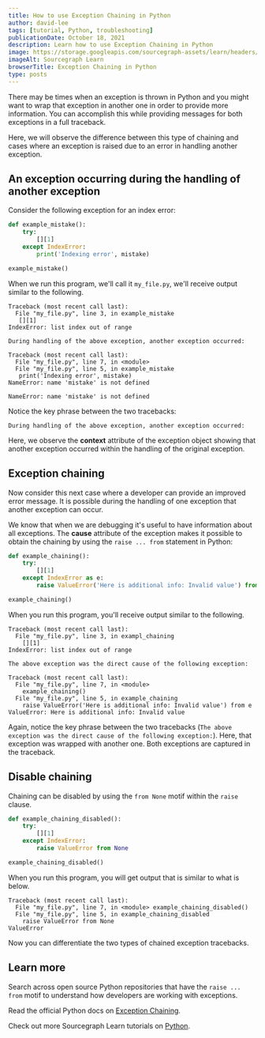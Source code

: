 ```yaml
---
title: How to use Exception Chaining in Python
author: david-lee
tags: [tutorial, Python, troubleshooting]
publicationDate: October 18, 2021
description: Learn how to use Exception Chaining in Python
image: https://storage.googleapis.com/sourcegraph-assets/learn/headers/sourcegraph-learn-header.png
imageAlt: Sourcegraph Learn
browserTitle: Exception Chaining in Python
type: posts
---
```


There may be times when an exception is thrown in Python and you might want to wrap that exception in another one in order to provide more information. You can accomplish this while providing messages for both exceptions in a full traceback. 

Here, we will observe the difference between this type of chaining and cases where an exception is raised due to an error in handling another exception.

## An exception occurring during the handling of another exception

Consider the following exception for an index error:

```python
def example_mistake():
	try:
		[][1]
	except IndexError:
	    print('Indexing error', mistake)

example_mistake()
```

When we run this program, we'll call it `my_file.py`, we'll receive output similar to the following.

```
Traceback (most recent call last):
  File "my_file.py", line 3, in example_mistake
   [][1]
IndexError: list index out of range

During handling of the above exception, another exception occurred:

Traceback (most recent call last):
  File "my_file.py", line 7, in <module>
  File "my_file.py", line 5, in example_mistake
   print('Indexing error', mistake)
NameError: name 'mistake' is not defined

NameError: name 'mistake' is not defined
```

Notice the key phrase between the two tracebacks:

```
During handling of the above exception, another exception occurred:
``` 

Here, we observe the __context__ attribute of the exception object showing that another exception occurred within the handling of the original exception.

## Exception chaining

Now consider this next case where a developer can provide an improved error message. It is possible during the handling of one exception that another exception can occur. 

We know that when we are debugging it's useful to have information about all exceptions. The __cause__ attribute of the exception makes it possible to obtain the chaining by using the `raise ... from` statement in Python:

```python
def example_chaining():
	try:
		[][1]
	except IndexError as e:
		raise ValueError('Here is additional info: Invalid value') from e

example_chaining()
```

When you run this program, you'll receive output similar to the following. 

```
Traceback (most recent call last):
  File "my_file.py", line 3, in exampl_chaining
    [][1]
IndexError: list index out of range

The above exception was the direct cause of the following exception:

Traceback (most recent call last):
  File "my_file.py", line 7, in <module>
    example_chaining()
  File "my_file.py", line 5, in example_chaining
    raise ValueError('Here is additional info: Invalid value') from e
ValueError: Here is additional info: Invalid value
```

Again, notice the key phrase between the two tracebacks (`The above exception was the direct cause of the following exception:`). Here, that exception was wrapped with another one. Both exceptions are captured in the traceback.

## Disable chaining

Chaining can be disabled by using the `from None` motif within the `raise` clause. 

```python
def example_chaining_disabled():
	try:
		[][1]
	except IndexError:
		raise ValueError from None

example_chaining_disabled()
```

When you run this program, you will get output that is similar to what is below.

```
Traceback (most recent call last):
  File "my_file.py", line 7, in <module> example_chaining_disabled()
  File "my_file.py", line 5, in example_chaining_disabled
    raise ValueError from None
ValueError
```

Now you can differentiate the two types of chained exception tracebacks. 

## Learn more

Search across open source Python repositories that have the `raise ... from` motif to understand how developers are working with exceptions.

<SourcegraphSearch query="raise ... from lang:python" patternType="structural"/>

Read the official Python docs on [Exception Chaining](https://docs.python.org/3/tutorial/errors.html#exception-chaining).

Check out more Sourcegraph Learn tutorials on [Python](https://learn.sourcegraph.com/tags/python).